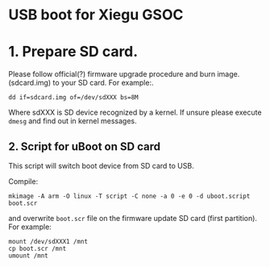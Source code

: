 # USB boot for Xiegu GSOC

# 1. Prepare SD card.

Please follow official(?) firmware upgrade procedure and burn image.
(sdcard.img) to your SD card. For example:.
```
dd if=sdcard.img of=/dev/sdXXX bs=8M
```

Where sdXXX is SD device recognized by a kernel. If unsure please execute
`dmesg` and find out in kernel messages.

## 2. Script for uBoot on SD card

This script will switch boot device from SD card to USB.

Compile:
```
mkimage -A arm -O linux -T script -C none -a 0 -e 0 -d uboot.script boot.scr
```
and overwrite `boot.scr` file on the firmware update SD card (first partition).
For example:
```
mount /dev/sdXXX1 /mnt
cp boot.scr /mnt
umount /mnt
```
